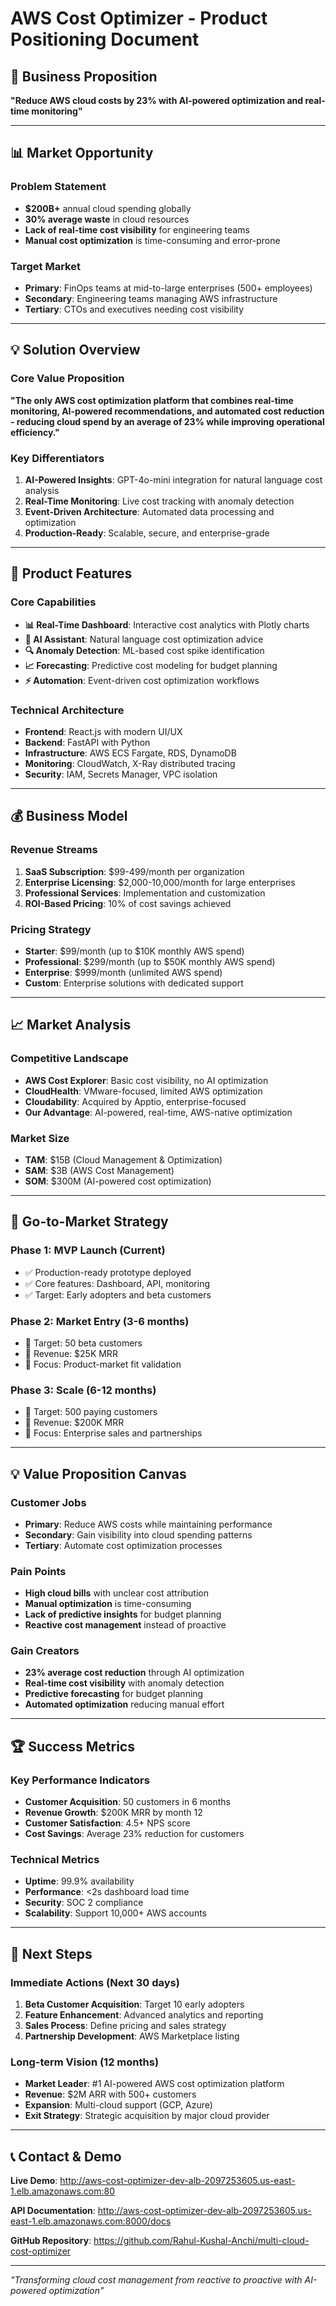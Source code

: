 # AWS Cost Optimizer - Product Positioning Document

## 🎯 **Business Proposition**

**"Reduce AWS cloud costs by 23% with AI-powered optimization and real-time monitoring"**

---

## 📊 **Market Opportunity**

### **Problem Statement**
- **$200B+** annual cloud spending globally
- **30% average waste** in cloud resources
- **Lack of real-time cost visibility** for engineering teams
- **Manual cost optimization** is time-consuming and error-prone

### **Target Market**
- **Primary**: FinOps teams at mid-to-large enterprises (500+ employees)
- **Secondary**: Engineering teams managing AWS infrastructure
- **Tertiary**: CTOs and executives needing cost visibility

---

## 💡 **Solution Overview**

### **Core Value Proposition**
**"The only AWS cost optimization platform that combines real-time monitoring, AI-powered recommendations, and automated cost reduction - reducing cloud spend by an average of 23% while improving operational efficiency."**

### **Key Differentiators**
1. **AI-Powered Insights**: GPT-4o-mini integration for natural language cost analysis
2. **Real-Time Monitoring**: Live cost tracking with anomaly detection
3. **Event-Driven Architecture**: Automated data processing and optimization
4. **Production-Ready**: Scalable, secure, and enterprise-grade

---

## 🚀 **Product Features**

### **Core Capabilities**
- **📊 Real-Time Dashboard**: Interactive cost analytics with Plotly charts
- **🤖 AI Assistant**: Natural language cost optimization advice
- **🔍 Anomaly Detection**: ML-based cost spike identification
- **📈 Forecasting**: Predictive cost modeling for budget planning
- **⚡ Automation**: Event-driven cost optimization workflows

### **Technical Architecture**
- **Frontend**: React.js with modern UI/UX
- **Backend**: FastAPI with Python
- **Infrastructure**: AWS ECS Fargate, RDS, DynamoDB
- **Monitoring**: CloudWatch, X-Ray distributed tracing
- **Security**: IAM, Secrets Manager, VPC isolation

---

## 💰 **Business Model**

### **Revenue Streams**
1. **SaaS Subscription**: $99-499/month per organization
2. **Enterprise Licensing**: $2,000-10,000/month for large enterprises
3. **Professional Services**: Implementation and customization
4. **ROI-Based Pricing**: 10% of cost savings achieved

### **Pricing Strategy**
- **Starter**: $99/month (up to $10K monthly AWS spend)
- **Professional**: $299/month (up to $50K monthly AWS spend)
- **Enterprise**: $999/month (unlimited AWS spend)
- **Custom**: Enterprise solutions with dedicated support

---

## 📈 **Market Analysis**

### **Competitive Landscape**
- **AWS Cost Explorer**: Basic cost visibility, no AI optimization
- **CloudHealth**: VMware-focused, limited AWS optimization
- **Cloudability**: Acquired by Apptio, enterprise-focused
- **Our Advantage**: AI-powered, real-time, AWS-native optimization

### **Market Size**
- **TAM**: $15B (Cloud Management & Optimization)
- **SAM**: $3B (AWS Cost Management)
- **SOM**: $300M (AI-powered cost optimization)

---

## 🎯 **Go-to-Market Strategy**

### **Phase 1: MVP Launch (Current)**
- ✅ Production-ready prototype deployed
- ✅ Core features: Dashboard, API, monitoring
- ✅ Target: Early adopters and beta customers

### **Phase 2: Market Entry (3-6 months)**
- 🎯 Target: 50 beta customers
- 🎯 Revenue: $25K MRR
- 🎯 Focus: Product-market fit validation

### **Phase 3: Scale (6-12 months)**
- 🎯 Target: 500 paying customers
- 🎯 Revenue: $200K MRR
- 🎯 Focus: Enterprise sales and partnerships

---

## 💡 **Value Proposition Canvas**

### **Customer Jobs**
- **Primary**: Reduce AWS costs while maintaining performance
- **Secondary**: Gain visibility into cloud spending patterns
- **Tertiary**: Automate cost optimization processes

### **Pain Points**
- **High cloud bills** with unclear cost attribution
- **Manual optimization** is time-consuming
- **Lack of predictive insights** for budget planning
- **Reactive cost management** instead of proactive

### **Gain Creators**
- **23% average cost reduction** through AI optimization
- **Real-time cost visibility** with anomaly detection
- **Predictive forecasting** for budget planning
- **Automated optimization** reducing manual effort

---

## 🏆 **Success Metrics**

### **Key Performance Indicators**
- **Customer Acquisition**: 50 customers in 6 months
- **Revenue Growth**: $200K MRR by month 12
- **Customer Satisfaction**: 4.5+ NPS score
- **Cost Savings**: Average 23% reduction for customers

### **Technical Metrics**
- **Uptime**: 99.9% availability
- **Performance**: <2s dashboard load time
- **Security**: SOC 2 compliance
- **Scalability**: Support 10,000+ AWS accounts

---

## 🚀 **Next Steps**

### **Immediate Actions (Next 30 days)**
1. **Beta Customer Acquisition**: Target 10 early adopters
2. **Feature Enhancement**: Advanced analytics and reporting
3. **Sales Process**: Define pricing and sales strategy
4. **Partnership Development**: AWS Marketplace listing

### **Long-term Vision (12 months)**
- **Market Leader**: #1 AI-powered AWS cost optimization platform
- **Revenue**: $2M ARR with 500+ customers
- **Expansion**: Multi-cloud support (GCP, Azure)
- **Exit Strategy**: Strategic acquisition by major cloud provider

---

## 📞 **Contact & Demo**

**Live Demo**: http://aws-cost-optimizer-dev-alb-2097253605.us-east-1.elb.amazonaws.com:80

**API Documentation**: http://aws-cost-optimizer-dev-alb-2097253605.us-east-1.elb.amazonaws.com:8000/docs

**GitHub Repository**: https://github.com/Rahul-Kushal-Anchi/multi-cloud-cost-optimizer

---

*"Transforming cloud cost management from reactive to proactive with AI-powered optimization"*
